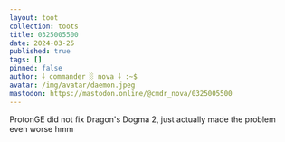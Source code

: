 ```yaml
---
layout: toot
collection: toots
title: 0325005500
date: 2024-03-25
published: true
tags: []
pinned: false
author: ⸸ commander ░ nova ⸸ :~$
avatar: /img/avatar/daemon.jpeg
mastodon: https://mastodon.online/@cmdr_nova/0325005500
---
```


ProtonGE did not fix Dragon's Dogma 2, just actually made the problem even worse hmm
